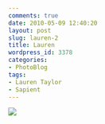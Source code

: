 ```yaml
---
comments: true
date: 2010-05-09 12:40:20
layout: post
slug: lauren-2
title: Lauren
wordpress_id: 3378
categories:
- PhotoBlog
tags:
- Lauren Taylor
- Sapient
---
```


![](http://ryanfitzer.com/main/wp-content/uploads/2010/05/2010-05-05-at-13-14-50.jpg)
